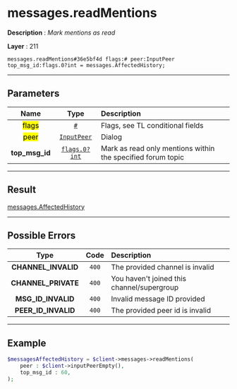 # messages.readMentions

**Description** : *Mark mentions as read*

**Layer** : 211

```tl
messages.readMentions#36e5bf4d flags:# peer:InputPeer top_msg_id:flags.0?int = messages.AffectedHistory;
```

---

## Parameters

| Name | Type | Description |
| :---: | :---: | :--- |
| <mark>flags</mark> | [`#`](type/#) | Flags, see TL conditional fields |
| <mark>peer</mark> | [`InputPeer`](type/InputPeer) | Dialog |
| **top_msg_id** | [`flags.0?int`](type/int) | Mark as read only mentions within the specified forum topic |

---

## Result

[messages.AffectedHistory](type/messages.AffectedHistory)

---

## Possible Errors

| Type | Code | Description |
| :---: | :---: | :--- |
| **CHANNEL_INVALID** | `400` | The provided channel is invalid |
| **CHANNEL_PRIVATE** | `400` | You haven't joined this channel/supergroup |
| **MSG_ID_INVALID** | `400` | Invalid message ID provided |
| **PEER_ID_INVALID** | `400` | The provided peer id is invalid |

---

## Example

```php
$messagesAffectedHistory = $client->messages->readMentions(
	peer : $client->inputPeerEmpty(),
	top_msg_id : 60,
);
```